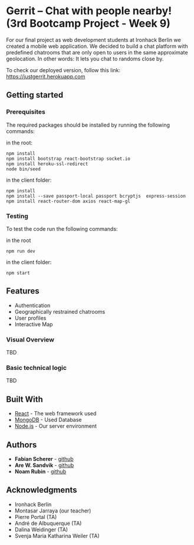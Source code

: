# Gerrit – Chat with people nearby! (3rd Bootcamp Project - Week 9)

For our final project as web development students at Ironhack Berlin we created a mobile web application. We decided to build a chat platform with predefined chatrooms that are only open to users in the same approximate geolocation. In other words: It lets you chat to randoms close by.

To check our deployed version, follow this link: https://justgerrit.herokuapp.com

## Getting started

### Prerequisites

The required packages should be installed by running the following commands:

in the root:

```
npm install
npm install bootstrap react-bootstrap socket.io
npm install heroku-ssl-redirect
node bin/seed
```

in the client folder:

```
npm install
npm install --save passport-local passport bcryptjs  express-session
npm install react-router-dom axios react-map-gl
```

### Testing

To test the code run the following commands:

in the root

```
npm run dev
```

in the client folder:

```
npm start
```

## Features
- Authentication
- Geographically restrained chatrooms
- User profiles
- Interactive Map

### Visual Overview
TBD

### Basic technical logic
TBD

## Built With

- [React](https://reactjs.org/) - The web framework used
- [MongoDB](https://www.mongodb.com/) - Used Database
- [Node.js](https://nodejs.org/en/) - Our server environment

## Authors

- **Fabian Scherer** - [github](https://github.com/fabianschu)
- **Are W. Sandvik** - [github](https://github.com/arews)
- **Noam Rubin** - [github](https://github.com/noamrubin22)

## Acknowledgments

- Ironhack Berlin
- Montasar Jarraya (our teacher)
- Pierre Portal (TA)
- André de Albuquerque (TA)
- Dalina Weidinger (TA)
- Svenja Maria Katharina Weiler (TA)
